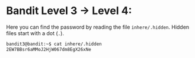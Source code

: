 # Bandit Level 3 -> Level 4:

Here you can find the password by reading the file `inhere/.hidden`. Hidden files start with a dot (`.`).

```sh
bandit3@bandit:~$ cat inhere/.hidden
2EW7BBsr6aMMoJ2HjW067dm8EgX26xNe
```
